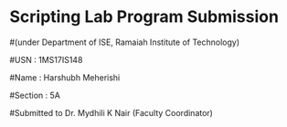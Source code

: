 # Scripting Lab Program Submission

#(under Department of ISE, Ramaiah Institute of Technology)

#USN : 1MS17IS148

#Name : Harshubh Meherishi

#Section : 5A

#Submitted to Dr. Mydhili K Nair (Faculty Coordinator)

